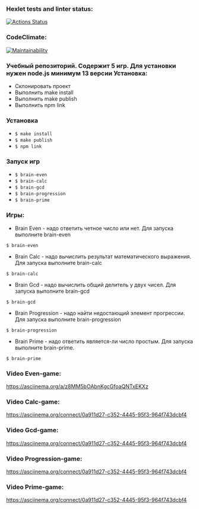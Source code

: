 ### Hexlet tests and linter status:

[![Actions Status](https://github.com/cokuevn/frontend-project-lvl1/workflows/hexlet-check/badge.svg)](https://github.com/cokuevn/frontend-project-lvl1/actions)

### CodeClimate:

[![Maintainability](https://api.codeclimate.com/v1/badges/62e7f26a5f0b0c10f30e/maintainability)](https://codeclimate.com/github/cokuevn/frontend-project-lvl1/maintainability)



### Учебный репозиторий. Содержит 5 игр. Для установки нужен node.js минимум 13 версии Установка:

- Склонировать проект
- Выполнить make install
- Выполнить make publish
- Выполнить npm link

### Установка
  - `$ make install`
  - `$ make publish`
  - `$ npm link`

### Запуск игр
- `$ brain-even`
- `$ brain-calc`
- `$ brain-gcd`
- `$ brain-progression`
- `$ brain-prime`

### Игры:

- Brain Even - надо ответить четное число или нет. Для запуска выполните brain-even
 
 `$ brain-even`

- Brain Calc - надо вычислить результат математического выражения. Для запуска выполните brain-calc

 `$ brain-calc`

- Brain Gcd - надо вычислить общий делитель у двух чисел. Для запуска выполните brain-gcd

`$ brain-gcd`

- Brain Progression - надо найти недостающий элемент прогрессии. Для запуска выполните brain-progression

`$ brain-progression`

- Brain Prime - надо ответить является-ли число простым. Для запуска выполните brain-prime.

`$ brain-prime`

### Video Even-game:

https://asciinema.org/a/z8MM5bOAbnKgcGfoaQNTxEKXz

### Video Calc-game:

https://asciinema.org/connect/0a911d27-c352-4445-95f3-964f743dcbf4

### Video Gcd-game:

https://asciinema.org/connect/0a911d27-c352-4445-95f3-964f743dcbf4

### Video Progression-game:

https://asciinema.org/connect/0a911d27-c352-4445-95f3-964f743dcbf4

### Video Prime-game:

https://asciinema.org/connect/0a911d27-c352-4445-95f3-964f743dcbf4
